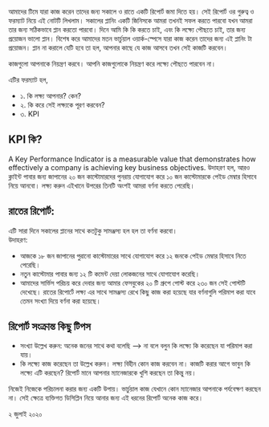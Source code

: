 আমাদের টিমে যারা কাজ করেন তাদের জন্য সকালে ও রাতে একটি রিপোর্ট জমা দিতে হয়। সেই রিপোর্ট ওর গুরুত্ব ও ফরম্যাট নিয়ে এই নোটটি লিখলাম।  সকালের প্লানিং একটি জিনিসকে আমরা তখনই সফল করতে পারবো যখন আমরা তার জন্য সঠিকভাবে প্লান করতো পারবো। দিনে আমি কি কি করতে চাই, এবং কি লক্ষ্যে পৌছতে চাই, তার জন্য প্রয়োজন ভালো প্লান। বিশেষ করে আমাদের মতন ভার্চুয়াল ওয়ার্ক-স্পেসে যারা কাজ করেন তাদের জন্য এই প্লানিং টা প্রয়োজন। প্লান না করালে যেটি হবে তা হল, আপনার কাছে যে কাজ আসবে তখন সেই কাজটি করবেন। 

কাজগুলো আপনাকে নিয়ন্ত্রণ করবে। আপনি কাজগুলোকে নিয়ন্ত্রণ করে লক্ষ্যে পৌছতে পারবেন না।  

এটির ফরম্যাট হল,  

- ১. কি লক্ষ্য আপনার? কেন?  
- ২. কি করে সেই লক্ষ্যকে পূরণ করবেন? 
- ৩. KPI 


## KPI কি?
A Key Performance Indicator is a measurable value that demonstrates how effectively a company is achieving key business objectives.  উদাহরণ হল, আরও ক্লাইন্ট পাবার জন্য জাপানের ২০ জন কাস্টোমারদের পুনরায় যোগাযোগ করে ১০ জন কাস্টোমারকে পেইড মেম্বার হিসাবে নিয়ে আনবো।  লক্ষ্য করুন এইখানে উপরের তিনটি অংশই আমরা বর্ণনা করতে পেরেছি।  

## রাতের রিপোর্ট:  

এটি সারা দিনে সকালের প্লানের সাথে কতটুকু সামঞ্জস্য হল হল তা বর্ণনা করবো।  
উদাহরণ: 
- আজকে ১৮ জন জাপানের পুরানো কাস্টোমারের সাথে যোগাযোগ করে ১২ জনকে পেইড মেম্বার হিসাবে নিতে পেরেছি।  
- নতুন কাস্টোমার পাবার জন্য ১২ টি কমেন্ট দেয়া লোকজনের সাথে যোগাযোগ করেছি।  
- আমাদের সার্ভিস পরিচয় করে দেবার জন্য আমার ফেসবুকের ২০ টি গ্রুপে পোস্ট করে ২৩০ জন সেই পোস্টটি দেখেছে।  রাতের রিপোর্টে লক্ষ্য এর সাথে সামঞ্জস্য রেখে কিছু কাজ করা হয়েছে যার বর্ণনাগুলি পরিমাপ করা যাবে তেমন সংখ্যা দিয়ে বর্ণনা করা হয়েছে।  

## রিপোর্ট সংক্রান্ত কিছু টিপস
- সংখ্যা উল্লেখ করুন: অনেক জনের সাথে কথা বলেছি --> না বলে বলুন কি লক্ষ্যে কি করেছেন যা পরিমাপ করা যায়।  
- কি লক্ষ্যে কাজ করেছেন তা উল্লেখ করুন। লক্ষ্য বিহীন কোন কাজ করবেন না। কাজটি করার আগে ভাবুন কি লক্ষ্যে এটি করছেন? রিপোর্ট মানে আপনার ম্যানেজারকে খুশি করছেন তা কিন্তু নয়। 

নিজেই নিজেকে পরিচালনা করার জন্য একটি উপায়। ভার্চুয়াল কাজ যেখানে কোন ম্যানেজার আপনাকে পর্যবেক্ষণ করছেন না। সেই ক্ষেত্রে ব্যক্তিগত ডিসিপ্লিন নিয়ে আনার জন্য এই ধরনের রিপোর্ট অনেক কাজ করে। 

২ জুলাই ২০২০


